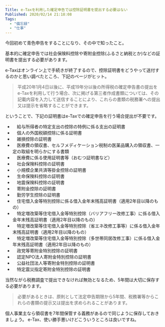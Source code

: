 ```yaml
---
Title: e-Taxを利用した確定申告では控除証明書を提出する必要はない
Published: 2020/02/14 21:18:08
Tags:
  - "備忘録"
  - "仕事"
---
```

今回初めて青色申告をすることになり、その中で知ったこと。  

基本的に確定申告では社会保険料控除や寄附金控除(ふるさと納税とか)などの証明書を提出する必要があります。  

e-Taxはオンライン上で手続きが終了するので、控除証明書をどうやって送付するのかと思い調べたところ、下記のページがヒット。  

<?# OEmbed "https://www.e-tax.nta.go.jp/toiawase/qa/kakutei/tempu01.htm" /?>

>平成20年1月4日以後に、平成19年分以後の所得税の確定申告書の提出をe-Taxを利用して行う場合、次に掲げる第三者作成書類については、その記載内容を入力して送信することにより、これらの書類の税務署への提出又は提示を省略することができます。

ということで、下記の証明書はe-Taxでの確定申告を行う場合提出が不要です。   


* 　給与所得者の特定支出の控除の特例に係る支出の証明書
* 　個人の外国税額控除に係る証明書
* 　雑損控除の証明書
* 　医療費の領収書、セルフメディケーション税制の医薬品購入の領収書、一定の取組を明らかにする書類
* 　医療費に係る使用証明書等（おむつ証明書など）
* 　社会保険料控除の証明書
* 　小規模企業共済等掛金控除の証明書
* 　生命保険料控除の証明書
* 　地震保険料控除の証明書
* 　寄附金控除の証明書
* 　勤労学生控除の証明書
* 　住宅借入金等特別控除に係る借入金年末残高証明書（適用2年目以降のもの）
* 　特定増改築等住宅借入金等特別控除（バリアフリー改修工事）に係る借入金年末残高証明書（適用2年目以降のもの）
* 　特定増改築等住宅借入金等特別控除（省エネ改修工事等）に係る借入金年末残高証明書（適用2年目以降のもの）
* 　特定増改築等住宅借入金等特別控除（多世帯同居改修工事）に係る借入金年末残高証明書（適用2年目以降のもの）
* 　政党等寄附金特別控除の証明書
* 　認定NPO法人寄附金特別控除の証明書
* 　公益社団法人等寄附金特別控除の証明書
* 　特定震災指定寄附金特別控除の証明書

当然ながら税務調査で提出できなければ無効となるため、5年間は大切に保存する必要があります。  
> 必要があるときは、原則として法定申告期限から5年間、税務署等からこれらの書類の提示又は提出を求められることがあります。  

個人事業主なら領収書を7年間保管する義務があるので同じように保存しておきましょう。
e-Tax、使い勝手悪いけどこういうところは良いですね。